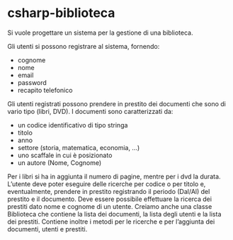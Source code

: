 # csharp-biblioteca

Si vuole progettare un sistema per la gestione di una biblioteca.

Gli utenti si possono registrare al sistema, fornendo:
* cognome
* nome
* email
* password
* recapito telefonico
  
Gli utenti registrati possono prendere in prestito dei documenti che sono di vario tipo (libri, DVD).
I documenti sono caratterizzati da:
* un codice identificativo di tipo stringa
* titolo
* anno
* settore (storia, matematica, economia, …)
* uno scaffale in cui è posizionato
* un autore (Nome, Cognome)
  
Per i libri si ha in aggiunta il numero di pagine, mentre per i dvd la durata.
L’utente deve poter eseguire delle ricerche per codice o per titolo e, eventualmente, prendere in prestito registrando il periodo (Dal/Al) del prestito e il documento.
Deve essere possibile effettuare la ricerca dei prestiti dato nome e cognome di un utente.
Creiamo anche una classe Biblioteca che contiene la lista dei documenti, la lista degli utenti e la lista dei prestiti.
Contiene inoltre i metodi per le ricerche e per l’aggiunta dei documenti, utenti e prestiti.
